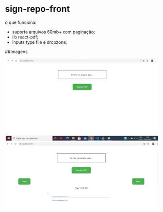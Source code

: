 # sign-repo-front
o que funciona:
- suporta arquivos 60mb+ com paginação;
- lib react-pdf;
- inputs type file e dropzone;

##Imagens

![alt text](https://github.com/michelleCarballo/sign-repo-front/blob/main/sign-pdf/imagens/arquivo%20pdf%202.png?raw=true)
![alt text](https://github.com/michelleCarballo/sign-repo-front/blob/main/sign-pdf/imagens/arquivo%20pdf.png?raw=true)
